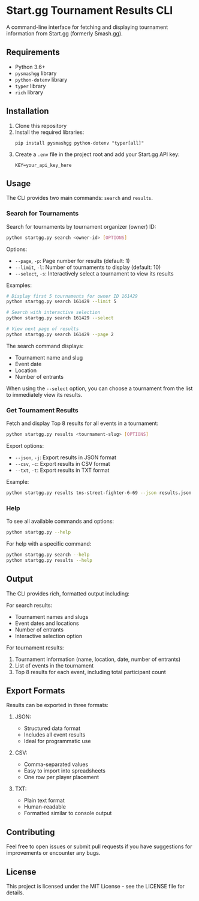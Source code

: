 # Start.gg Tournament Results CLI

A command-line interface for fetching and displaying tournament information from Start.gg (formerly Smash.gg).

## Requirements

- Python 3.6+
- `pysmashgg` library
- `python-dotenv` library
- `typer` library
- `rich` library

## Installation

1. Clone this repository
2. Install the required libraries:
   ```
   pip install pysmashgg python-dotenv "typer[all]"
   ```
3. Create a `.env` file in the project root and add your Start.gg API key:
   ```
   KEY=your_api_key_here
   ```

## Usage

The CLI provides two main commands: `search` and `results`.

### Search for Tournaments

Search for tournaments by tournament organizer (owner) ID:
```bash
python startgg.py search <owner-id> [OPTIONS]
```

Options:
- `--page`, `-p`: Page number for results (default: 1)
- `--limit`, `-l`: Number of tournaments to display (default: 10)
- `--select`, `-s`: Interactively select a tournament to view its results

Examples:
```bash
# Display first 5 tournaments for owner ID 161429
python startgg.py search 161429 --limit 5

# Search with interactive selection
python startgg.py search 161429 --select

# View next page of results
python startgg.py search 161429 --page 2
```

The search command displays:
- Tournament name and slug
- Event date
- Location
- Number of entrants

When using the `--select` option, you can choose a tournament from the list to immediately view its results.

### Get Tournament Results

Fetch and display Top 8 results for all events in a tournament:
```bash
python startgg.py results <tournament-slug> [OPTIONS]
```

Export options:
- `--json`, `-j`: Export results in JSON format
- `--csv`, `-c`: Export results in CSV format
- `--txt`, `-t`: Export results in TXT format

Example:
```bash
python startgg.py results tns-street-fighter-6-69 --json results.json
```

### Help

To see all available commands and options:
```bash
python startgg.py --help
```

For help with a specific command:
```bash
python startgg.py search --help
python startgg.py results --help
```

## Output

The CLI provides rich, formatted output including:

For search results:
- Tournament names and slugs
- Event dates and locations
- Number of entrants
- Interactive selection option

For tournament results:
1. Tournament information (name, location, date, number of entrants)
2. List of events in the tournament
3. Top 8 results for each event, including total participant count

## Export Formats

Results can be exported in three formats:

1. JSON:
   - Structured data format
   - Includes all event results
   - Ideal for programmatic use

2. CSV:
   - Comma-separated values
   - Easy to import into spreadsheets
   - One row per player placement

3. TXT:
   - Plain text format
   - Human-readable
   - Formatted similar to console output

## Contributing

Feel free to open issues or submit pull requests if you have suggestions for improvements or encounter any bugs.

## License

This project is licensed under the MIT License - see the LICENSE file for details.
